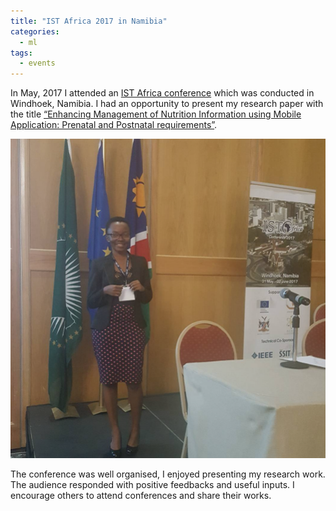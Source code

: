 ```yaml
---
title: "IST Africa 2017 in Namibia"
categories:
  - ml
tags:
  - events
---
```

In May, 2017 I attended an [IST Africa conference](http://www.ist-africa.org/Conference2017/default.asp) which was conducted in Windhoek, Namibia. I had an opportunity to present my research paper with the title  [“Enhancing Management of Nutrition Information using Mobile Application: Prenatal and Postnatal requirements”](https://ieeexplore.ieee.org/abstract/document/8102282).

<img src="/assets/images/namibia.png" class="align-center" alt="">

The conference was well organised, I enjoyed presenting my research work. The audience responded with positive feedbacks and useful inputs. I encourage others to attend conferences and share their works.
